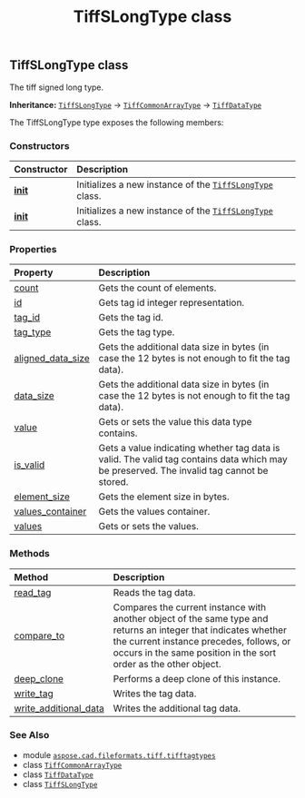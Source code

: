 ﻿---
title: TiffSLongType class
second_title: Aspose.CAD for Python via .NET API References
description: 
type: docs
weight: 100
url: /python-net/aspose.cad.fileformats.tiff.tifftagtypes/tiffslongtype/
is_root: false
---

## TiffSLongType class

The tiff signed long type.



**Inheritance:** [`TiffSLongType`](/cad/python-net/aspose.cad.fileformats.tiff.tifftagtypes/tiffslongtype) → 
[`TiffCommonArrayType`](/cad/python-net/aspose.cad.fileformats.tiff.tifftagtypes/tiffcommonarraytype) → 
[`TiffDataType`](/cad/python-net/aspose.cad.fileformats.tiff/tiffdatatype)



The TiffSLongType type exposes the following members:

### Constructors
| Constructor | Description |
| :- | :- |
| [__init__](/cad/python-net/aspose.cad.fileformats.tiff.tifftagtypes/tiffslongtype/__init__/#aspose.cad.fileformats.tiff.enums.TiffTags) | Initializes a new instance of the [`TiffSLongType`](/cad/python-net/aspose.cad.fileformats.tiff.tifftagtypes/tiffslongtype) class. |
| [__init__](/cad/python-net/aspose.cad.fileformats.tiff.tifftagtypes/tiffslongtype/__init__/#int) | Initializes a new instance of the [`TiffSLongType`](/cad/python-net/aspose.cad.fileformats.tiff.tifftagtypes/tiffslongtype) class. |


### Properties
| Property | Description |
| :- | :- |
| [count](/cad/python-net/aspose.cad.fileformats.tiff.tifftagtypes/tiffslongtype/count) | Gets the count of elements. |
| [id](/cad/python-net/aspose.cad.fileformats.tiff.tifftagtypes/tiffslongtype/id) | Gets tag id integer representation. |
| [tag_id](/cad/python-net/aspose.cad.fileformats.tiff.tifftagtypes/tiffslongtype/tag_id) | Gets the tag id. |
| [tag_type](/cad/python-net/aspose.cad.fileformats.tiff.tifftagtypes/tiffslongtype/tag_type) | Gets the tag type. |
| [aligned_data_size](/cad/python-net/aspose.cad.fileformats.tiff.tifftagtypes/tiffslongtype/aligned_data_size) | Gets the additional data size in bytes (in case the 12 bytes is not enough to fit the tag data). |
| [data_size](/cad/python-net/aspose.cad.fileformats.tiff.tifftagtypes/tiffslongtype/data_size) | Gets the additional data size in bytes (in case the 12 bytes is not enough to fit the tag data). |
| [value](/cad/python-net/aspose.cad.fileformats.tiff.tifftagtypes/tiffslongtype/value) | Gets or sets the value this data type contains. |
| [is_valid](/cad/python-net/aspose.cad.fileformats.tiff.tifftagtypes/tiffslongtype/is_valid) | Gets a value indicating whether tag data is valid. The valid tag contains data which may be preserved. The invalid tag cannot be stored. |
| [element_size](/cad/python-net/aspose.cad.fileformats.tiff.tifftagtypes/tiffslongtype/element_size) | Gets the element size in bytes. |
| [values_container](/cad/python-net/aspose.cad.fileformats.tiff.tifftagtypes/tiffslongtype/values_container) | Gets the values container. |
| [values](/cad/python-net/aspose.cad.fileformats.tiff.tifftagtypes/tiffslongtype/values) | Gets or sets the values. |


### Methods
| Method | Description |
| :- | :- |
| [read_tag](/cad/python-net/aspose.cad.fileformats.tiff.tifftagtypes/tiffslongtype/read_tag/#aspose.cad.fileformats.tiff.filemanagement.TiffStreamReader-int) | Reads the tag data. |
| [compare_to](/cad/python-net/aspose.cad.fileformats.tiff.tifftagtypes/tiffslongtype/compare_to/#any) | Compares the current instance with another object of the same type and returns an integer that indicates whether the current instance precedes, follows, or occurs in the same position in the sort order as the other object. |
| [deep_clone](/cad/python-net/aspose.cad.fileformats.tiff.tifftagtypes/tiffslongtype/deep_clone/#) | Performs a deep clone of this instance. |
| [write_tag](/cad/python-net/aspose.cad.fileformats.tiff.tifftagtypes/tiffslongtype/write_tag/#aspose.cad.fileformats.tiff.filemanagement.TiffStreamWriter-int) | Writes the tag data. |
| [write_additional_data](/cad/python-net/aspose.cad.fileformats.tiff.tifftagtypes/tiffslongtype/write_additional_data/#aspose.cad.fileformats.tiff.filemanagement.TiffStreamWriter) | Writes the additional tag data. |



### See Also
* module [`aspose.cad.fileformats.tiff.tifftagtypes`](..)
* class [`TiffCommonArrayType`](/cad/python-net/aspose.cad.fileformats.tiff.tifftagtypes/tiffcommonarraytype)
* class [`TiffDataType`](/cad/python-net/aspose.cad.fileformats.tiff/tiffdatatype)
* class [`TiffSLongType`](/cad/python-net/aspose.cad.fileformats.tiff.tifftagtypes/tiffslongtype)
